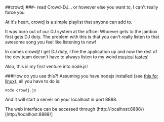 ##crowdj
###- read Crowd-DJ... or however else you want to, I can't really force you

At it's heart, crowdj is a simple playlist that anyone can add to.

It was born out of our DJ system at the office: Whoever gets to the jambox first gets DJ duty.
The problem with this is that you can't really listen to that awesome song you feel like listening to now!

In comes crowdj! I get DJ duty, I fire the application up and now the rest of the dev team doesn't have to always listen to my ~~weird~~ 
[musical](http://www.youtube.com/watch?v=gvyEqv3iSQ8) [tastes](http://www.youtube.com/watch?v=eN7dYDYfvVg)!

Also, this is my first venture into node.js!


###How do you use this?!
Assuming you have nodejs installed (see [this for linux](https://github.com/joyent/node/wiki/Installing-Node.js-via-package-manager)), all you have to do is:

```shell
node crowdj.js
```

And it will start a server on your localhost in port 8888.

The web interface can be accessed through (http://localhost:8888/)[http://localhost:8888/]
